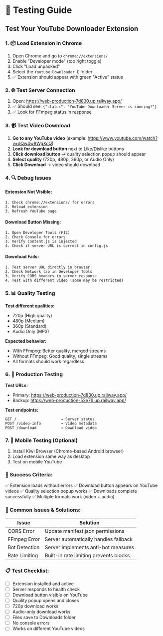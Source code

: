 # 🧪 Testing Guide

## Test Your YouTube Downloader Extension

### 1. 📦 Load Extension in Chrome

1. Open Chrome and go to `chrome://extensions/`
2. Enable "Developer mode" (top right toggle)
3. Click "Load unpacked"
4. Select the `Youtube_Downloader_E` folder
5. ✅ Extension should appear with green "Active" status

### 2. 🌐 Test Server Connection

1. Open: https://web-production-7d830.up.railway.app/
2. ✅ Should see: `{"status": "YouTube Downloader Server is running!"}`
3. ✅ Look for FFmpeg status in response

### 3. 📹 Test Video Download

1. **Go to any YouTube video** (example: https://www.youtube.com/watch?v=dQw4w9WgXcQ)
2. **Look for download button** next to Like/Dislike buttons
3. **Click download button** → quality selection popup should appear
4. **Select quality** (720p, 480p, 360p, or Audio Only)
5. **Click Download** → video should download

### 4. 🔍 Debug Issues

#### Extension Not Visible:
```
1. Check chrome://extensions/ for errors
2. Reload extension
3. Refresh YouTube page
```

#### Download Button Missing:
```
1. Open Developer Tools (F12)
2. Check Console for errors
3. Verify content.js is injected
4. Check if server URL is correct in config.js
```

#### Download Fails:
```
1. Test server URL directly in browser
2. Check Network tab in Developer Tools
3. Verify CORS headers in server response
4. Test with different video (some may be restricted)
```

### 5. 📊 Quality Testing

**Test different qualities:**
- 720p (High quality)
- 480p (Medium)
- 360p (Standard)
- Audio Only (MP3)

**Expected behavior:**
- With FFmpeg: Better quality, merged streams
- Without FFmpeg: Good quality, single streams
- All formats should work regardless

### 6. 🚀 Production Testing

**Test URLs:**
- Primary: https://web-production-7d830.up.railway.app/
- Backup: https://web-production-53e76.up.railway.app/

**Test endpoints:**
```
GET /                    → Server status
POST /video-info         → Video metadata
POST /download           → Download video
```

### 7. 📱 Mobile Testing (Optional)

1. Install Kiwi Browser (Chrome-based Android browser)
2. Load extension same way as desktop
3. Test on mobile YouTube

### 🎯 Success Criteria:

✅ Extension loads without errors
✅ Download button appears on YouTube videos
✅ Quality selection popup works
✅ Downloads complete successfully
✅ Multiple formats work (video + audio)

### 🐛 Common Issues & Solutions:

| Issue | Solution |
|-------|----------|
| CORS Error | Update manifest.json permissions |
| FFmpeg Error | Server automatically handles fallback |
| Bot Detection | Server implements anti-bot measures |
| Rate Limiting | Built-in rate limiting prevents blocks |

### 📋 Test Checklist:

- [ ] Extension installed and active
- [ ] Server responds to health check
- [ ] Download button visible on YouTube
- [ ] Quality popup opens and closes
- [ ] 720p download works
- [ ] Audio-only download works
- [ ] Files save to Downloads folder
- [ ] No console errors
- [ ] Works on different YouTube videos
